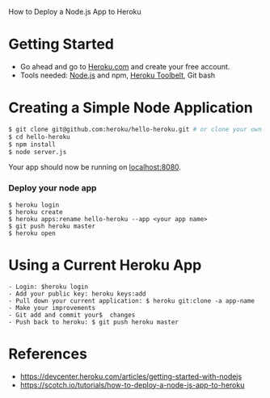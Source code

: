 How to Deploy a Node.js App to Heroku
# Getting Started
- Go ahead and go to [Heroku.com](Heroku.com) and create your free account.
- Tools needed: [Node.js](http://nodejs.org/) and npm, [Heroku Toolbelt](https://toolbelt.heroku.com/), Git bash

# Creating a Simple Node Application

```sh
$ git clone git@github.com:heroku/hello-heroku.git # or clone your own fork
$ cd hello-heroku
$ npm install
$ node server.js
```

Your app should now be running on [localhost:8080](http://localhost:8080/).

### Deploy your node app

```
$ heroku login
$ heroku create
$ heroku apps:rename hello-heroku --app <your app name>
$ git push heroku master
$ heroku open
```

# Using a Current Heroku App

```
- Login: $heroku login
- Add your public key: heroku keys:add
- Pull down your current application: $ heroku git:clone -a app-name
- Make your improvements
- Git add and commit your$  changes
- Push back to heroku: $ git push heroku master
```

# References
- https://devcenter.heroku.com/articles/getting-started-with-nodejs
- https://scotch.io/tutorials/how-to-deploy-a-node-js-app-to-heroku
